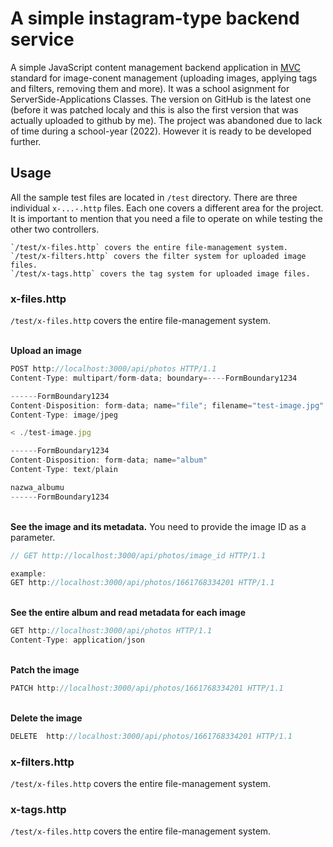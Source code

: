 # A simple instagram-type backend service

A simple JavaScript content management backend application in [MVC](https://en.wikipedia.org/wiki/Model%E2%80%93view%E2%80%93controller) standard for image-conent management (uploading images, applying tags and filters, removing them and more). It was a school asignment for ServerSide-Applications Classes. The version on GitHub is the latest one (before it was patched localy and this is also the first version that was actually uploaded to github by me). The project was abandoned due to lack of time during a school-year (2022). However it is ready to be developed further. 

## Usage

All the sample test files are located in `/test` directory. There are three individual `x-...-.http` files. Each one covers a different area for the project. It is important to mention that you need a file to operate on while testing the other two controllers.
```
`/test/x-files.http` covers the entire file-management system. 
`/test/x-filters.http` covers the filter system for uploaded image files.  
`/test/x-tags.http` covers the tag system for uploaded image files. 
```

### x-files.http
`/test/x-files.http` covers the entire file-management system. 

<br>**Upload an image**
```js
POST http://localhost:3000/api/photos HTTP/1.1
Content-Type: multipart/form-data; boundary=----FormBoundary1234

------FormBoundary1234
Content-Disposition: form-data; name="file"; filename="test-image.jpg"
Content-Type: image/jpeg

< ./test-image.jpg

------FormBoundary1234
Content-Disposition: form-data; name="album"
Content-Type: text/plain

nazwa_albumu
------FormBoundary1234
```

<br>**See the image and its metadata.** You need to provide the image ID as a parameter.
```js
// GET http://localhost:3000/api/photos/image_id HTTP/1.1

example:
GET http://localhost:3000/api/photos/1661768334201 HTTP/1.1
```

<br>**See the entire album and read metadata for each image**
```js
GET http://localhost:3000/api/photos HTTP/1.1
Content-Type: application/json
```

<br>**Patch the image**
```js
PATCH http://localhost:3000/api/photos/1661768334201 HTTP/1.1
```

<br>**Delete the image**
```js
DELETE  http://localhost:3000/api/photos/1661768334201 HTTP/1.1
```

### x-filters.http
`/test/x-files.http` covers the entire file-management system.

### x-tags.http
`/test/x-files.http` covers the entire file-management system.
